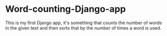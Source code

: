 # Word-counting-Django-app
This is my first Django app, it's something that counts the number of words in the given text and then sorts that by the number of times a word is used.
